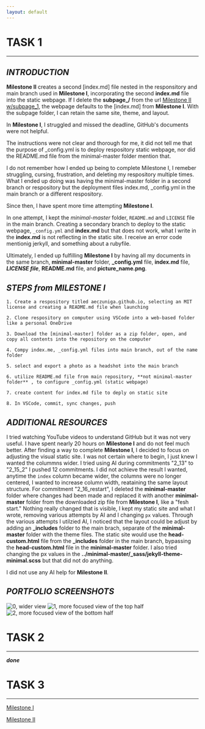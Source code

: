 ```yaml
---
layout: default
---
```


# **TASK 1**
* * * 

## _INTRODUCTION_
**Milestone II** creates a second [index.md] file nested in the responsitory and main branch used in **Milestone I**, incorporating the second **index.md** file into the static webpage. If I delete the **subpage_/** from the url [Milestone II w/subpage_1](https://aeczuniga.github.io/subpage_1/), the webpage defaults to the [index.md] from **Milestone I**. 
With the subpage folder, I can retain the same site, theme, and layout. 

In **Milestone I**, I struggled and missed the deadline, GitHub's documents were not helpful. 

The instructions were not clear and thorough for me, it did not tell me that the purpose of _config.yml is to deploy  respository static webpage, nor did the README.md file from the minimal-master folder mention that. 

I do not remember how I ended up being to complete Milestone I, I remeber struggling, cursing, frustration, and deleting my respository multiple times. What I ended up doing was having the minimal-master folder in a second branch or respository but the deployment files index.md, _config.yml in the main branch or a different respository. 

Since then, I have spent more time attempting **Milestone I**. 

In one attempt, I kept the _minimal-master_ folder, `README.md` and `LICENSE` file in the main branch. Creating a secondary branch to deploy to the static webpage, `_config.yml` and **index.md** but that does not work, what I write in the **index.md** is not reflecting in the static site. I receive an error code mentionig jerkyll, and something about a rubyfile. 

Ultimately, I ended up fulfilling **Milestone I** by having all my documents in the same branch, **minimal-master** folder, **_config.yml** file, **index.md** file, ***LICENSE file***, **README.md** file, and **picture_name.png**.



## _STEPS from MILESTONE I_
    
```1. Create a respository titled aeczuniga.github.io, selecting an MIT license and creating a README.md file when launching```
    
```2. Clone respository on computer using VSCode into a web-based folder like a personal OneDrive```
    
```3. Download the [minimal-master] folder as a zip folder, open, and copy all contents into the repository on the computer```
    
```4. Compy index.me, _config.yml files into main branch, out of the name folder```
    
```5. select and export a photo as a headshot into the main branch```
    
```6. utilize README.md file from main repository, **not minimal-master folder** , to configure _config.yml (static webpage)```
    
```7. create content for index.md file to deply on static site```
    
```8. In VSCode, commit, sync changes, push```


## _ADDITIONAL RESOURCES_
I tried watching YouTube videos to understand GitHub but it was not very useful. I have spent nearly 20 hours on **Milestone I** and do not feel much better. After finding a way to complete **Milestone I**, I decided to focus on adjusting the visual static site. I was not certain where to begin, I just knew I wanted the colummns wider. I tried using AI during commitments "2_13" to "2_15_2" I pushed 12 commitments. I did not achieve the result I wanted, anytime the `index` column became wider, the columns were no longer centered, I wanted to increase column width, reataining the same layout structure. For commitment "2_16_restart", I deleted the **minimal-master** folder where changes had been made and replaced it with another **minimal-master** folder from the downloaded zip file from **Milestone I**, like a "fesh start." Nothing really changed that is visible, I kept my static site and what I wrote, removing various attempts by AI and I changing `px` values. Through the various attempts I utilzied AI, I noticed that the layout could be adjust by adding an **_includes** folder to the main brach, separate of the **minimal-master** folder with the theme files. The static site would use the **head-custom.html** file from the **_includes** folder in the main branch, bypassing the **head-custom.html** file in the **minimal-master** folder. I also tried changing the px values in the **../minimal-master/_sass/jekyll-theme-minimal.scss** but that did not do anything.

I did not use any AI help for **Milestone II**. 


## _PORTFOLIO SCREENSHOTS_
![0, wider view](../II_images/image_0.png)
![1, more focused view of the top half](../II_images/image_1.png)
![2, more focused view of the bottom half](../II_images/image_2.png)


# **TASK 2**
* * * 

***done***


# **TASK 3**
* * * 

[Milestone I](https://aeczuniga.github.io/)

[Milestone II](https://aeczuniga.github.io/subpage_1/)